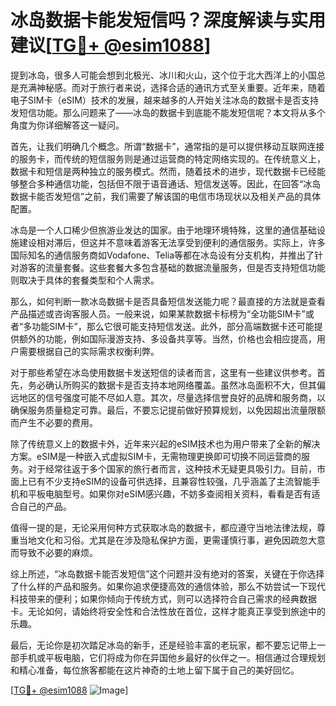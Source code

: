 # 冰岛数据卡能发短信吗？深度解读与实用建议[[TG💪+ @esim1088](https://t.me/s/esim1088)]

提到冰岛，很多人可能会想到北极光、冰川和火山，这个位于北大西洋上的小国总是充满神秘感。而对于旅行者来说，选择合适的通讯方式至关重要。近年来，随着电子SIM卡（eSIM）技术的发展，越来越多的人开始关注冰岛的数据卡是否支持发短信功能。那么问题来了——冰岛的数据卡到底能不能发短信呢？本文将从多个角度为你详细解答这一疑问。

首先，让我们明确几个概念。所谓“数据卡”，通常指的是可以提供移动互联网连接的服务卡，而传统的短信服务则是通过运营商的特定网络实现的。在传统意义上，数据卡和短信是两种独立的服务模式。然而，随着技术的进步，现代数据卡已经能够整合多种通信功能，包括但不限于语音通话、短信发送等。因此，在回答“冰岛数据卡能否发短信”之前，我们需要了解该国的电信市场现状以及相关产品的具体配置。

冰岛是一个人口稀少但旅游业发达的国家。由于地理环境特殊，这里的通信基础设施建设相对滞后，但这并不意味着游客无法享受到便利的通信服务。实际上，许多国际知名的通信服务商如Vodafone、Telia等都在冰岛设有分支机构，并推出了针对游客的流量套餐。这些套餐大多包含基础的数据流量服务，但是否支持短信功能则取决于具体的套餐类型和个人需求。

那么，如何判断一款冰岛数据卡是否具备短信发送能力呢？最直接的方法就是查看产品描述或咨询客服人员。一般来说，如果某款数据卡标榜为“全功能SIM卡”或者“多功能SIM卡”，那么它很可能支持短信发送。此外，部分高端数据卡还可能提供额外的功能，例如国际漫游支持、多设备共享等。当然，价格也会相应提高，用户需要根据自己的实际需求权衡利弊。

对于那些希望在冰岛使用数据卡发送短信的读者而言，这里有一些建议供参考。首先，务必确认所购买的数据卡是否支持本地网络覆盖。虽然冰岛面积不大，但其偏远地区的信号强度可能不尽如人意。其次，尽量选择信誉良好的品牌和服务商，以确保服务质量稳定可靠。最后，不要忘记提前做好预算规划，以免因超出流量限额而产生不必要的费用。

除了传统意义上的数据卡外，近年来兴起的eSIM技术也为用户带来了全新的解决方案。eSIM是一种嵌入式虚拟SIM卡，无需物理更换即可切换不同运营商的服务。对于经常往返于多个国家的旅行者而言，这种技术无疑更具吸引力。目前，市面上已有不少支持eSIM的设备可供选择，且兼容性较强，几乎涵盖了主流智能手机和平板电脑型号。如果你对eSIM感兴趣，不妨多查阅相关资料，看看是否有适合自己的产品。

值得一提的是，无论采用何种方式获取冰岛的数据卡，都应遵守当地法律法规，尊重当地文化和习俗。尤其是在涉及隐私保护方面，更需谨慎行事，避免因疏忽大意而导致不必要的麻烦。

综上所述，“冰岛数据卡能否发短信”这个问题并没有绝对的答案，关键在于你选择了什么样的产品和服务。如果你追求便捷高效的通信体验，那么不妨尝试一下现代科技带来的便利；如果你倾向于传统方式，则可以选择符合自己需求的经典数据卡。无论如何，请始终将安全性和合法性放在首位，这样才能真正享受到旅途中的乐趣。

最后，无论你是初次踏足冰岛的新手，还是经验丰富的老玩家，都不要忘记带上一部手机或平板电脑，它们将成为你在异国他乡最好的伙伴之一。相信通过合理规划和精心准备，每位旅客都能在这片神奇的土地上留下属于自己的美好回忆。

[[TG💪+ @esim1088](https://t.me/s/esim1088) ![Image](https://i.postimg.cc/4NQfJmqS/Snipaste-2025-05-13-00-14-12.png)]